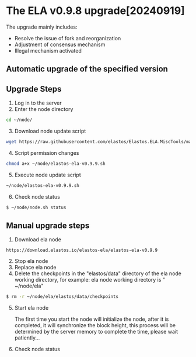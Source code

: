 # The ELA v0.9.8 upgrade[20240919]

The upgrade mainly includes:

- Resolve the issue of fork and reorganization
- Adjustment of consensus mechanism
- Illegal mechanism activated
   
## Automatic upgrade of the specified version
## Upgrade Steps
1. Log in to the server
2. Enter the node directory

```bash
cd ~/node/
```

3. Download node update script

```bash
wget https://raw.githubusercontent.com/elastos/Elastos.ELA.MiscTools/master/upgrade/ela/elastos-ela-v0.9.9.sh
```

4. Script permission changes

```bash
chmod a+x ~/node/elastos-ela-v0.9.9.sh
```

5. Execute node update script

```bash
~/node/elastos-ela-v0.9.9.sh
```

6. Check node status

```bash
$ ~/node/node.sh status
```

## Manual upgrade steps

1. Download ela node

```
https://download.elastos.io/elastos-ela/elastos-ela-v0.9.9
```

2. Stop ela node
3. Replace ela node
4. Delete the checkpoints in the "elastos/data" directory of the ela node working directory, for example: ela node working directory is " ~/node/ela"

```bash
$ rm -r ~/node/ela/elastos/data/checkpoints
```

5. Start ela node

   The first time you start the node will initialize the node, after it is completed, it will synchronize the block
   height, this process will be determined by the server memory to complete the time, please wait patiently...

6. Check node status

